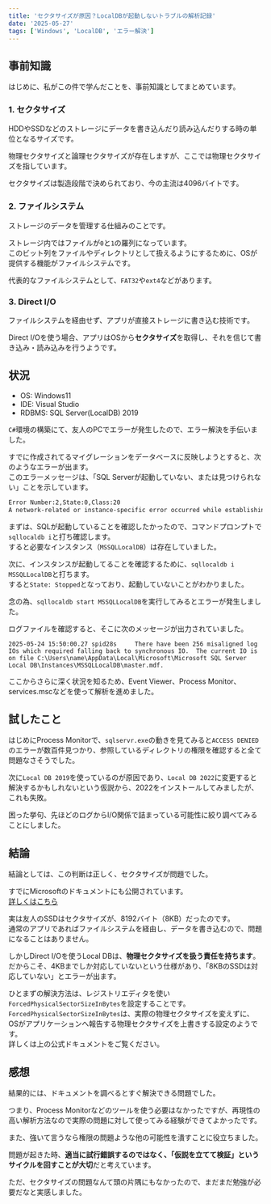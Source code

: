 ```yaml
---
title: 'セクタサイズが原因？LocalDBが起動しないトラブルの解析記録'
date: '2025-05-27'
tags: ['Windows', 'LocalDB', 'エラー解決']
---
```


## 事前知識

はじめに、私がこの件で学んだことを、事前知識としてまとめています。

### 1. セクタサイズ

HDDやSSDなどのストレージにデータを書き込んだり読み込んだりする時の単位となるサイズです。

物理セクタサイズと論理セクタサイズが存在しますが、ここでは物理セクタサイズを指しています。

セクタサイズは製造段階で決められており、今の主流は4096バイトです。

### 2. ファイルシステム

ストレージのデータを管理する仕組みのことです。

ストレージ内ではファイルが`0`と`1`の羅列になっています。  
このビット列をファイルやディレクトリとして扱えるようにするために、OSが提供する機能がファイルシステムです。

代表的なファイルシステムとして、`FAT32`や`ext4`などがあります。

### 3. Direct I/O

ファイルシステムを経由せず、アプリが直接ストレージに書き込む技術です。

Direct I/Oを使う場合、アプリはOSから**セクタサイズ**を取得し、それを信じて書き込み・読み込みを行うようです。

## 状況

- OS: Windows11
- IDE: Visual Studio
- RDBMS: SQL Server(LocalDB) 2019

`C#`環境の構築にて、友人のPCでエラーが発生したので、エラー解決を手伝いました。

すでに作成されてるマイグレーションをデータベースに反映しようとすると、次のようなエラーが出ます。  
このエラーメッセージは、「SQL Serverが起動していない、または見つけられない」ことを示しています。

```txt
Error Number:2,State:0,Class:20
A network-related or instance-specific error occurred while establishing a connection to SQL Server. The server was not found or was not accessible. Verify that the instance name is correct and that SQL Server is configured to allow remote connections. (provider: SQL Network Interfaces, error: 52 - Unable to locate a Local Database Runtime installation. Verify that SQL Server Express is properly installed and that the Local Database Runtime feature is enabled.)
```

まずは、SQLが起動していることを確認したかったので、コマンドプロンプトで`sqllocaldb i`と打ち確認します。  
すると必要なインスタンス（`MSSQLLocalDB`）は存在していました。

次に、インスタンスが起動してることを確認するために、`sqllocaldb i MSSQLLocalDB`と打ちます。  
すると`State: Stopped`となっており、起動していないことがわかりました。

念の為、`sqllocaldb start MSSQLLocalDB`を実行してみるとエラーが発生しました。

ログファイルを確認すると、そこに次のメッセージが出力されていました。

```log
2025-05-24 15:50:00.27 spid28s     There have been 256 misaligned log IOs which required falling back to synchronous IO.  The current IO is on file C:\Users\name\AppData\Local\Microsoft\Microsoft SQL Server Local DB\Instances\MSSQLLocalDB\master.mdf.
```

ここからさらに深く状況を知るため、Event Viewer、Process Monitor、services.mscなどを使って解析を進めました。

## 試したこと

はじめにProcess Monitorで、`sqlservr.exe`の動きを見てみると`ACCESS DENIED`のエラーが数百件見つかり、参照しているディレクトリの権限を確認すると全て問題なさそうでした。

次に`Local DB 2019`を使っているのが原因であり、`Local DB 2022`に変更すると解決するかもしれないという仮説から、2022をインストールしてみましたが、これも失敗。

困った挙句、先ほどのログからI/O関係で詰まっている可能性に絞り調べてみることにしました。

## 結論

結論としては、この判断は正しく、セクタサイズが問題でした。

すでにMicrosoftのドキュメントにも公開されています。  
[詳しくはこちら](https://learn.microsoft.com/ja-jp/troubleshoot/sql/database-engine/database-file-operations/troubleshoot-os-4kb-disk-sector-size?tabs=registry-editor)

実は友人のSSDはセクタサイズが、8192バイト（8KB）だったのです。  
通常のアプリであればファイルシステムを経由し、データを書き込むので、問題になることはありません。

しかしDirect I/Oを使うLocal DBは、**物理セクタサイズを扱う責任を持ちます**。  
だからこそ、4KBまでしか対応していないという仕様があり、「8KBのSSDは対応していない」とエラーが出ます。

ひとまずの解決方法は、レジストリエディタを使い`ForcedPhysicalSectorSizeInBytes`を設定することです。  
`ForcedPhysicalSectorSizeInBytes`は、実際の物理セクタサイズを変えずに、OSがアプリケーションへ報告する物理セクタサイズを上書きする設定のようです。  
詳しくは上の公式ドキュメントをご覧ください。

## 感想

結果的には、ドキュメントを調べるとすぐ解決できる問題でした。

つまり、Process Monitorなどのツールを使う必要はなかったですが、再現性の高い解析方法なので実際の問題に対して使ってみる経験ができてよかったです。

また、強いて言うなら権限の問題ような他の可能性を潰すことに役立ちました。

問題が起きた時、**適当に試行錯誤するのではなく、「仮説を立てて検証」というサイクルを回すことが大切**だと考えています。

ただ、セクタサイズの問題なんて頭の片隅にもなかったので、まだまだ勉強が必要だなと実感しました。
